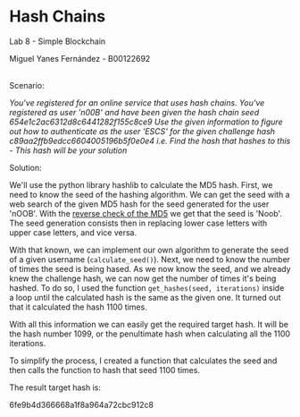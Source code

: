 Hash Chains
===========

Lab 8 - Simple Blockchain

Miguel Yanes Fernández - B00122692


<br/>
Scenario:

*You've registered for an online service that uses hash chains.
You've registered as user 'n00B' and have been given the hash chain seed 654e1c2ac6312d8c6441282f155c8ce9
Use the given information to figure out how to authenticate as the user 'ESCS' for the given challenge hash c89aa2ffb9edcc6604005196b5f0e0e4
i.e. Find the hash that hashes to this - This hash will be your solution*

Solution:

We'll use the python library hashlib to calculate the MD5 hash.
First, we need to know the seed of the hashing algorithm. We can get the seed with a web search of the given MD5 hash for the 
seed generated for the user 'nOOB'. With the [reverse check of the MD5](https://md5.gromweb.com/?md5=654e1c2ac6312d8c6441282f155c8ce9)
we get that the seed is 'Noob'. The seed generation consists then in replacing lower case letters with upper case letters, 
and vice versa.

With that known, we can implement our own algorithm to generate the seed of a given username (`calculate_seed()`).
Next, we need to know the number of times the seed is being hased. As we now know the seed, and we already knew the challenge
hash, we can now get the number of times it's being hashed. To do so, I used the function `get_hashes(seed, iterations)` inside a loop until the calculated hash is the same as the given one. It turned out that it calculated the hash 1100 times.

With all this information we can easily get the required target hash. It will be the hash number 1099, or the penultimate hash when calculating all the 1100 iterations.

To simplify the process, I created a function that calculates the seed and then calls the function to hash that seed 1100 times. 

The result target hash is:

6fe9b4d366668a1f8a964a72cbc912c8

